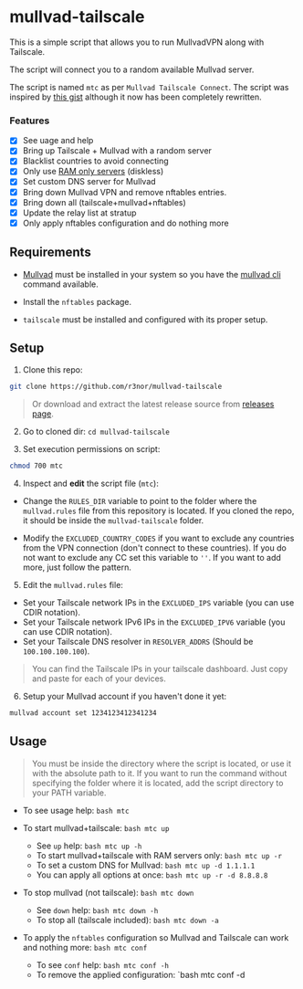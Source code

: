 # mullvad-tailscale

This is a simple script that allows you to run MullvadVPN along with Tailscale. 

The script will connect you to a random available Mullvad server.

The script is named `mtc` as per `Mullvad Tailscale Connect`. The script was inspired by [this gist](https://gist.github.com/1player/e9cadfef833d5eb5a23c30223f560147) although it now has been completely rewritten.

### Features

- [x] See uage and help
- [x] Bring up Tailscale + Mullvad with a random server
- [x] Blacklist countries to avoid connecting
- [x] Only use [RAM only servers](https://mullvad.net/en/blog/2022/8/1/expanding-diskless-infrastructure-to-more-locations-system-transparency-stboot/) (diskless)
- [x] Set custom DNS server for Mullvad
- [x] Bring down Mullvad VPN and remove nftables entries.
- [x] Bring down all (tailscale+mullvad+nftables)
- [x] Update the relay list at stratup
- [x] Only apply nftables configuration and do nothing more

## Requirements

- [Mullvad](https://mullvad.net/download/) must be installed in your system so you have the [mullvad cli](https://mullvad.net/en/help/how-use-mullvad-cli/) command available.

- Install the `nftables` package.

- `tailscale` must be installed and configured with its proper setup.


## Setup

1. Clone this repo:

```bash
git clone https://github.com/r3nor/mullvad-tailscale
```

> Or download and extract the latest release source from [releases page](https://github.com/r3nor/mullvad-tailscale/releases).

2. Go to cloned dir: `cd mullvad-tailscale`

3. Set execution permissions on script:

```bash
chmod 700 mtc
```

4. Inspect and **edit** the script file (`mtc`):

- Change the `RULES_DIR` variable to point to the folder where the `mullvad.rules` file from this repository is located. If you cloned the repo, it should be inside the `mullvad-tailscale` folder.

- Modify the `EXCLUDED_COUNTRY_CODES` if you want to exclude any countries from the VPN connection (don't connect to these countries). If you do not want to exclude any CC set this variable to `''`. If you want to add more, just follow the pattern.

5. Edit the `mullvad.rules` file:

- Set your Tailscale network IPs in the `EXCLUDED_IPS` variable (you can use CDIR notation). 
- Set your Tailscale network IPv6 IPs in the `EXCLUDED_IPV6` variable (you can use CDIR notation). 
- Set your Tailscale DNS resolver in `RESOLVER_ADDRS` (Should be `100.100.100.100`).

> You can find the Tailscale IPs in your tailscale dashboard. Just copy and paste for each of your devices.

6. Setup your Mullvad account if you haven't done it yet:

```bash
mullvad account set 1234123412341234
```

## Usage

> You must be inside the directory where the script is located, or use it with the absolute path to it. If you want to run the command without specifying the folder where it is located, add the script directory to your PATH variable.

  - To see usage help: `bash mtc`
  
  - To start mullvad+tailscale: `bash mtc up`
    - See `up` help: `bash mtc up -h`
    - To start mullvad+tailscale with RAM servers only: `bash mtc up -r`
    - To set a custom DNS for Mullvad: `bash mtc up -d 1.1.1.1`
    - You can apply all options at once: `bash mtc up -r -d 8.8.8.8`
    
  - To stop mullvad (not tailscale): `bash mtc down`
    - See `down` help: `bash mtc down -h`
    - To stop all (tailscale included): `bash mtc down -a`
    
  - To apply the `nftables` configuration so Mullvad and Tailscale can work and nothing more: `bash mtc conf`
    - To see `conf` help: `bash mtc conf -h`
    - To remove the applied configuration: `bash mtc conf -d

